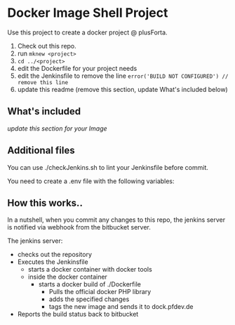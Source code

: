 # Docker Image Shell Project

Use this project to create a docker project @ plusForta.  

1. Check out this repo.
1. run ```mknew <project>```
1. ```cd ../<project>```
1. edit the Dockerfile for your project needs
1. edit the Jenkinsfile to remove the line ```error('BUILD NOT CONFIGURED') // remove this line```
1. update this readme (remove this section, update What's included below)

## What's included

*update this section for your Image*

## Additional files

You can use ./checkJenkins.sh to lint your Jenkinsfile before commit.

You need to create a .env file with the following variables:

## How this works..

In a nutshell, when you commit any changes to this repo, the jenkins server
is notified via webhook from the bitbucket server.

The jenkins server:
* checks out the repository
* Executes the Jenkinsfile
  * starts a docker container with docker tools
  * inside the docker container
    * starts a docker build of ./Dockerfile
      * Pulls the official docker PHP library
      * adds the specified changes
      * tags the new image and sends it to dock.pfdev.de
* Reports the build status back to bitbucket
